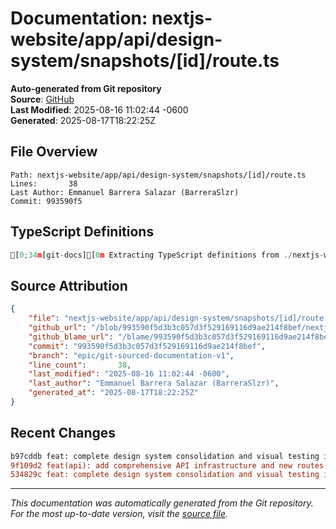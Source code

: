 # Documentation: nextjs-website/app/api/design-system/snapshots/[id]/route.ts

**Auto-generated from Git repository**  
**Source**: [GitHub](/blob/993590f5d3b3c057d3f529169116d9ae214f8bef/nextjs-website/app/api/design-system/snapshots/[id]/route.ts)  
**Last Modified**: 2025-08-16 11:02:44 -0600  
**Generated**: 2025-08-17T18:22:25Z

## File Overview

```
Path: nextjs-website/app/api/design-system/snapshots/[id]/route.ts
Lines:       38
Last Author: Emmanuel Barrera Salazar (BarreraSlzr)
Commit: 993590f5
```

## TypeScript Definitions

```typescript
[0;34m[git-docs][0m Extracting TypeScript definitions from ./nextjs-website/app/api/design-system/snapshots/[id]/route.ts
```

## Source Attribution

```json
{
    "file": "nextjs-website/app/api/design-system/snapshots/[id]/route.ts",
    "github_url": "/blob/993590f5d3b3c057d3f529169116d9ae214f8bef/nextjs-website/app/api/design-system/snapshots/[id]/route.ts",
    "github_blame_url": "/blame/993590f5d3b3c057d3f529169116d9ae214f8bef/nextjs-website/app/api/design-system/snapshots/[id]/route.ts",
    "commit": "993590f5d3b3c057d3f529169116d9ae214f8bef",
    "branch": "epic/git-sourced-documentation-v1",
    "line_count":       38,
    "last_modified": "2025-08-16 11:02:44 -0600",
    "last_author": "Emmanuel Barrera Salazar (BarreraSlzr)",
    "generated_at": "2025-08-17T18:22:25Z"
}
```

## Recent Changes

```diff
b97cddb feat: complete design system consolidation and visual testing infrastructure
9f109d2 feat(api): add comprehensive API infrastructure and new routes
534829c feat: complete design system consolidation and visual testing infrastructure
```

---
*This documentation was automatically generated from the Git repository. 
For the most up-to-date version, visit the [source file](/blob/993590f5d3b3c057d3f529169116d9ae214f8bef/nextjs-website/app/api/design-system/snapshots/[id]/route.ts).*
